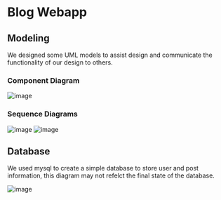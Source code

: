 # Blog Webapp

## Modeling ##
We designed some UML models to assist design and communicate the functionality of our design to others.

### Component Diagram ###
![image](https://user-images.githubusercontent.com/114177995/226065482-9d817eb6-bb73-4d6e-ba64-0788c3c8ba17.png)

### Sequence Diagrams ### 
![image](https://user-images.githubusercontent.com/114177995/226065559-c3808c30-01f8-4395-a72a-4f1e795ee532.png)
![image](https://user-images.githubusercontent.com/114177995/226065700-8e6017d3-cfdd-4742-8ce3-7162b6ae9e36.png)

## Database ##
We used mysql to create a simple database to store user and post information, this diagram may not refelct the final state of the database.

![image](https://user-images.githubusercontent.com/114177995/226065609-d0132cd8-d2de-4e3d-a68c-00761abd4757.png)
